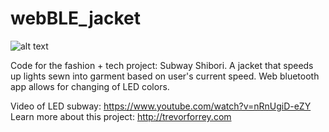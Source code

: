 # webBLE_jacket

![alt text](https://trevorforrey.github.io/portfolio/assets/img/subwayShibori/gallery_shot.JPG)

Code for the fashion + tech project: Subway Shibori. A jacket that speeds up lights sewn into garment based on user's current speed. Web bluetooth app allows for changing of LED colors.

Video of LED subway: https://www.youtube.com/watch?v=nRnUgiD-eZY
Learn more about this project: http://trevorforrey.com
